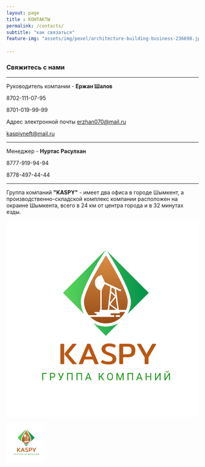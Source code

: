 ```yaml
--- 
layout: page
title : КОНТАКТЫ
permalink: /contacts/
subtitle: "как связаться" 
feature-img: "assets/img/pexel/architecture-building-business-236698.jpg"

---
```

### Свяжитесь с нами
---

Руководитель компании - **Ержан Шалов**

8702-111-07-95

8701-019-99-99

Адрес электронной почты [erzhan070@mail.ru](mailto:erzhan070@mail.ru)

[kaspiyneft@mail.ru](mailto:kaspiyneft@mail.ru)

---

Менеджер - **Нуртас Расулхан**

8777-919-94-94

8778-497-44-44

---

Группа компаний **"KASPY"** - имеет два офиса в городе Шымкент, а производственно-складской комплекс компании расположен на окраине Шымкента, всего в 24 км от центра города и в 32 минутах езды.

![](green.PNG)

<img src="green.PNG" width="100" heigh="100">
